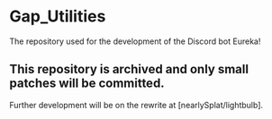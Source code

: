 # Gap_Utilities
The repository used for the development of the Discord bot Eureka!

## This repository is archived and only small patches will be committed.
Further development will be on the rewrite at [nearlySplat/lightbulb].
